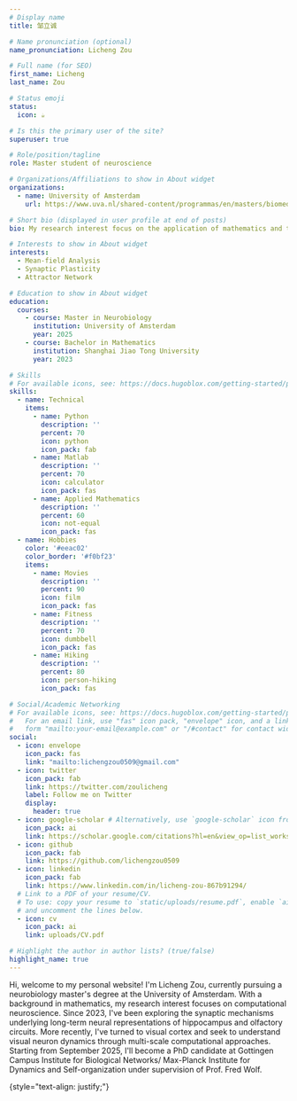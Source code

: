 ```yaml
---
# Display name
title: 邹立诚

# Name pronunciation (optional)
name_pronunciation: Licheng Zou

# Full name (for SEO)
first_name: Licheng
last_name: Zou

# Status emoji
status:
  icon: ☕️

# Is this the primary user of the site?
superuser: true

# Role/position/tagline
role: Master student of neuroscience

# Organizations/Affiliations to show in About widget
organizations:
  - name: University of Amsterdam
    url: https://www.uva.nl/shared-content/programmas/en/masters/biomedical-sciences-neurobiology/study-programme/cognitive-neurobiology-and-clinical-neurophysiology/cognitive-neurobiology-clinical-neurophysiology.html

# Short bio (displayed in user profile at end of posts)
bio: My research interest focus on the application of mathematics and theoretical physices to neuroscience, especially in the analysis of neuronal networks and the computational mechanisms of long-term memory and visual encoding.

# Interests to show in About widget
interests:
  - Mean-field Analysis
  - Synaptic Plasticity
  - Attractor Network

# Education to show in About widget
education:
  courses:
    - course: Master in Neurobiology
      institution: University of Amsterdam
      year: 2025
    - course: Bachelor in Mathematics
      institution: Shanghai Jiao Tong University
      year: 2023

# Skills
# For available icons, see: https://docs.hugoblox.com/getting-started/page-builder/#icons
skills:
  - name: Technical
    items:
      - name: Python
        description: ''
        percent: 70
        icon: python
        icon_pack: fab
      - name: Matlab
        description: ''
        percent: 70
        icon: calculator
        icon_pack: fas
      - name: Applied Mathematics
        description: ''
        percent: 60
        icon: not-equal
        icon_pack: fas
  - name: Hobbies
    color: '#eeac02'
    color_border: '#f0bf23'
    items:
      - name: Movies
        description: ''
        percent: 90
        icon: film
        icon_pack: fas
      - name: Fitness
        description: ''
        percent: 70
        icon: dumbbell
        icon_pack: fas
      - name: Hiking
        description: ''
        percent: 80
        icon: person-hiking
        icon_pack: fas

# Social/Academic Networking
# For available icons, see: https://docs.hugoblox.com/getting-started/page-builder/#icons
#   For an email link, use "fas" icon pack, "envelope" icon, and a link in the
#   form "mailto:your-email@example.com" or "/#contact" for contact widget.
social:
  - icon: envelope
    icon_pack: fas
    link: "mailto:lichengzou0509@gmail.com"
  - icon: twitter
    icon_pack: fab
    link: https://twitter.com/zoulicheng
    label: Follow me on Twitter
    display:
      header: true
  - icon: google-scholar # Alternatively, use `google-scholar` icon from `ai` icon pack
    icon_pack: ai
    link: https://scholar.google.com/citations?hl=en&view_op=list_works&gmla=AH70aAV4SaEIWCG47KpBD5pzgJod5gVyFbnMCjY7QV39CMWDqqtF4pWuyt78ixnXSTVcLP4Td-mvHs1zUfBt3N6BcT1j&user=KxgVoa4AAAAJ
  - icon: github
    icon_pack: fab
    link: https://github.com/lichengzou0509
  - icon: linkedin
    icon_pack: fab
    link: https://www.linkedin.com/in/licheng-zou-867b91294/
  # Link to a PDF of your resume/CV.
  # To use: copy your resume to `static/uploads/resume.pdf`, enable `ai` icons in `params.yaml`,
  # and uncomment the lines below.
  - icon: cv
    icon_pack: ai
    link: uploads/CV.pdf

# Highlight the author in author lists? (true/false)
highlight_name: true
---
```


Hi, welcome to my personal website! I'm Licheng Zou, currently pursuing a neurobiology master's degree at the University of Amsterdam. With a background in mathematics, my research interest focuses on computational neuroscience. Since 2023, I've been exploring the synaptic mechanisms underlying long-term neural representations of hippocampus and olfactory circuits. More recently, I've turned to visual cortex and seek to understand visual neuron dynamics through multi-scale computational approaches. Starting from September 2025, I'll become a PhD candidate at Gottingen Campus Institute for Biological Networks/ Max-Planck Institute for Dynamics and Self-organization under supervision of Prof. Fred Wolf. 

{style="text-align: justify;"}
